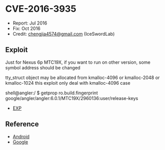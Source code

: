 # CVE-2016-3935

- Report: Jul 2016
- Fix: Oct 2016
- Credit: chengjia4574@gmail.com (IceSwordLab)

## Exploit

  Just for Nexus 6p MTC19X, if you want to run on other version, some symbol address should be changed
 
  tty_struct object may be allocated from kmalloc-4096 or kmalloc-2048 or kmalloc-1024
  this exploit only deal with kmalloc-4096 case
 
  shell@angler:/ $ getprop ro.build.fingerprint
  google/angler/angler:6.0.1/MTC19X/2960136:user/release-keys

- [EXP](./pwn.c)

## Reference

- [Android](https://source.android.com/security/bulletin/2016-10-01.html)
- [Google](https://issuetracker.google.com/issues/37109071)
